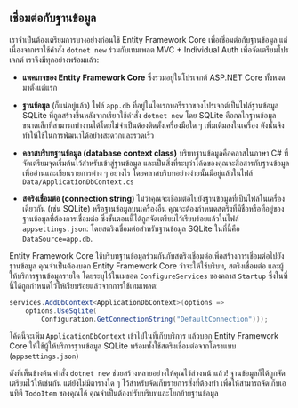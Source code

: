 ## เชื่อมต่อกับฐานข้อมูล

เราจำเป็นต้องเตรียมการบางอย่างก่อนใช้ Entity Framework Core เพื่อเชื่อมต่อกับฐานข้อมูล แต่เนื่องจากเราใช้คำสั่ง `dotnet new` ร่วมกับเทมเพลต MVC + Individual Auth เพื่อจัดเตรียมโปรเจกต์ เราจึงมีทุกอย่างพร้อมแล้ว:

* **แพคเกจของ Entity Framework Core** ซึ่งรวมอยู่ในโปรเจกต์ ASP.NET Core ทั้งหมดมาตั้งแต่แรก

* **ฐานข้อมูล** (ก็แน่อยู่แล้ว) ไฟล์ `app.db` ที่อยู่ในไดเรกทอรีรากของโปรเจกต์เป็นไฟล์ฐานข้อมูล SQLite ที่ถูกสร้างขึ้นหลังจากเรียกใช้คำสั่ง `dotnet new` โดย SQLite คือกลไกฐานข้อมูลขนาดเล็กที่สามารถทำงานได้โดยไม่จำเป็นต้องติดตั้งเครื่องมือใด ๆ เพิ่มเติมลงในเครื่อง ดังนั้นจึงทำให้ใช้ในการพัฒนาได้อย่างสะดวกและรวดเร็ว

* **คลาสบริบทฐานข้อมูล (database context class)** บริบทฐานข้อมูลคือคลาสในภาษา C# ที่จัดเตรียมจุดเริ่มต้นไว้สำหรับเข้าสู่ฐานข้อมูล และเป็นสิ่งที่ระบุว่าโค้ดของคุณจะสื่อสารกับฐานข้อมูลเพื่ออ่านและเขียนรายการต่าง ๆ อย่างไร โดยคลาสบริบทอย่างง่ายนั้นมีอยู่แล้วในไฟล์ `Data/ApplicationDbContext.cs`

* **สตริงเชื่อมต่อ (connection string)** ไม่ว่าคุณจะเชื่อมต่อไปยังฐานข้อมูลที่เป็นไฟล์ในเครื่องเดียวกัน (เช่น SQLite) หรือฐานข้อมูลบนเครื่องอื่น คุณจะต้องกำหนดสตริงที่มีชื่อหรือที่อยู่ของฐานข้อมูลที่ต้องการเชื่อมต่อ ซึ่งขั้นตอนนี้ได้ถูกจัดเตรียมไว้เรียบร้อยแล้วในไฟล์ `appsettings.json`: โดยสตริงเชื่อมต่อสำหรับฐานข้อมูล SQLite ในที่นี้คือ `DataSource=app.db`.

Entity Framework Core ใช้บริบทฐานข้อมูลร่วมกันกับสตริงเชื่อมต่อเพื่อสร้างการเชื่อมต่อไปยังฐานข้อมูล คุณจำเป็นต้องบอก Entity Framework Core ว่าจะให้ใช้บริบท, สตริงเชื่อมต่อ และผู้ให้บริการฐานข้อมูลรายใด โดยระบุไว้ในเมธอด `ConfigureServices` ของคลาส `Startup` ซึ่งในที่นี้ได้ถูกกำหนดไว้ให้เรียบร้อยแล้วจากการใช้เทมเพลต:

```csharp
services.AddDbContext<ApplicationDbContext>(options =>
    options.UseSqlite(
        Configuration.GetConnectionString("DefaultConnection")));
```

โค้ดนี้จะเพิ่ม `ApplicationDbContext` เข้าไปในที่เก็บบริการ แล้วบอก Entity Framework Core ให้ใช้ผู้ให้บริการฐานข้อมูล SQLite พร้อมทั้งใช้สตริงเชื่อมต่อจากโครงแบบ (`appsettings.json`)

ดังที่เห็นข้างต้น คำสั่ง `dotnet new` ช่วยสร้างหลายอย่างให้คุณไว้ล่วงหน้าแล้ว! ฐานข้อมูลก็ได้ถูกจัดเตรียมไว้ให้เช่นกัน แต่ยังไม่มีตารางใด ๆ ไว้สำหรับจัดเก็บรายการสิ่งที่ต้องทำ เพื่อให้สามารถจัดเก็บเอนทิตี `TodoItem` ของคุณได้ คุณจำเป็นต้องปรับบริบทและโยกย้ายฐานข้อมูล
